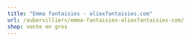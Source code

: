 ```yaml
---
title: "Emma fantaisies - aliexfantaisies.com"
url: /aubervilliers/emma-fantaisies-aliexfantaisies-com/
shop: vente en gros
---
```

